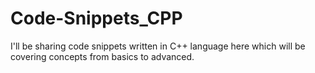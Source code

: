 # Code-Snippets_CPP
I'll be sharing code snippets written in C++ language here which will be covering concepts from basics to advanced.
